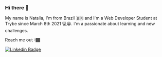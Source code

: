 ### Hi there 👋


My name is Natalia, I'm from Brazil 🇧🇷 and I'm a Web Developer Student at Trybe since March 8th 2021 💻😀.
I'm a passionate about learning and new challenges.

Reach me out 👇🏾

[![Linkedin Badge](https://img.shields.io/badge/-LinkedIn-blue?style=flat-square&logo=Linkedin&logoColor=white&link=https://https://www.linkedin.com/in/natalia-souza-559761206/)](https://www.linkedin.com/in/natalia-souza-559761206/) 

<!--
**NataliaSRiber/NataliaSRiber** is a ✨ _special_ ✨ repository because its `README.md` (this file) appears on your GitHub profile.

Here are some ideas to get you started:

- 🔭 I’m currently working on ...
- 🌱 I’m currently learning ...
- 👯 I’m looking to collaborate on ...
- 🤔 I’m looking for help with ...
- 💬 Ask me about ...
- 📫 How to reach me: ...
- 😄 Pronouns: ...
- ⚡ Fun fact: ...
-->

